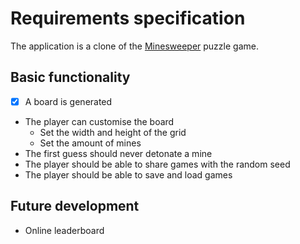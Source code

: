 # Requirements specification

The application is a clone of the [Minesweeper](https://en.wikipedia.org/wiki/Minesweeper_(video_game)) puzzle game.

## Basic functionality

* [x] A board is generated
* The player can customise the board
    * Set the width and height of the grid
    * Set the amount of mines
* The first guess should never detonate a mine
* The player should be able to share games with the random seed
* The player should be able to save and load games

## Future development

* Online leaderboard